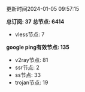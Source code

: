 更新时间2024-01-05 09:57:15

**总订阅: 37**
**总节点: 6414**
- vless节点: 7

**google ping有效节点: 135**
- v2ray节点: 81
- ssr节点: 2
- ss节点: 33
- trojan节点: 19

